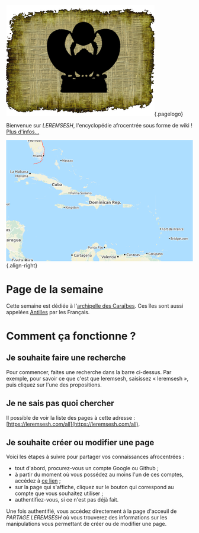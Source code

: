 <!-- TITLE: Page d'acceuil -->

![Logo Leremsesh Com](/uploads/logo/logo-leremsesh-com.png "Logo de LEREMSESH"){.pagelogo}

Bienvenue sur *LEREMSESH*, l'encyclopédie afrocentrée sous forme de wiki !
[Plus d'infos…](/leremsesh/presentation-de-leremsesh)

![Iles De La Caraibe](/uploads/map/iles-de-la-caraibe.png "Îles de la Caraibe"){.align-right}

# Page de la semaine
Cette semaine est dédiée à l'[archipelle des Caraïbes](/geographie/ile/caraibes/iles-de-la-caraibe). Ces îles sont aussi appelées [Antilles](/geographie/ile/caraibes/iles-de-la-caraibe#autres-denominations) par les Français.

# Comment ça fonctionne ?
## Je souhaite faire une recherche
Pour commencer, faites une recherche dans la barre ci-dessus. Par exemple, pour savoir ce que c'est que leremsesh, saisissez « leremsesh », puis cliquez sur l'une des propositions.

## Je ne sais pas quoi chercher
Il possible de voir la liste des pages à cette adresse : [https://leremsesh.com/all](https://leremsesh.com/all).

## Je souhaite créer ou modifier une page
Voici les étapes à suivre pour partager vos connaissances afrocentrées :
* tout d'abord, procurez-vous un compte Google ou Github ;
* à partir du moment où vous possédez au moins l'un de ces comptes, accédez à [ce lien](https://partage.leremsesh.com) ;
* sur la page qui s'affiche, cliquez sur le bouton qui correspond au compte que vous souhaitez utiliser ;
* authentifiez-vous, si ce n'est pas déjà fait.

Une fois authentifié, vous accédez directement à la page d'acceuil de *PARTAGE.LEREMSESH* où vous trouverez des informations sur les manipulations vous permettant de créer ou de modifier une page.
